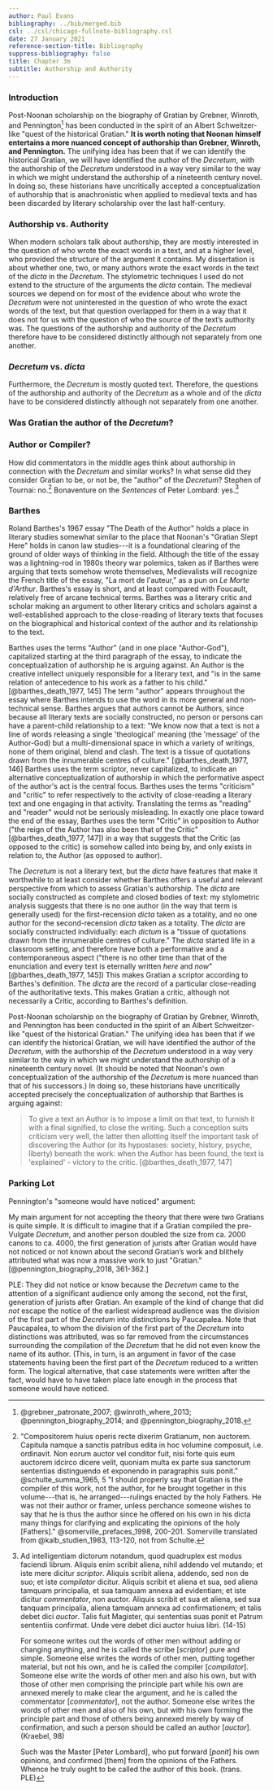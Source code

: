 ```yaml
---
author: Paul Evans
bibliography: ../bib/merged.bib
csl: ../csl/chicago-fullnote-bibliography.csl
date: 27 January 2021
reference-section-title: Bibliography
suppress-bibliography: false
title: Chapter 3m
subtitle: Authorship and Authority
---
```

### Introduction

Post-Noonan scholarship on the biography of Gratian by Grebner,
Winroth, and Pennington[^1] has been conducted in the spirit of an
Albert Schweitzer-like "quest of the historical Gratian." **It is
worth noting that Noonan himself entertains a more nuanced concept
of authorship than Grebner, Winroth, and Pennington.** The unifying
idea has been that if we can identify the historical Gratian, we
will have identified the author of the *Decretum*, with the authorship
of the *Decretum* understood in a way very similar to the way in
which we might understand the authorship of a nineteenth century
novel. In doing so, these historians have uncritically accepted a
conceptualization of authorship that is anachronistic when applied
to medieval texts and has been discarded by literary scholarship
over the last half-century.

[^1]: @grebner_patronate_2007; @winroth_where_2013; @pennington_biography_2014; and @pennington_biography_2018.

### Authorship vs. Authority

When modern scholars talk about authorship, they are mostly interested
in the question of who wrote the exact words in a text, and at a
higher level, who provided the structure of the argument it contains.
My dissertation is about whether one, two, or many authors wrote
the exact words in the text of the *dicta* in the *Decretum*. The
stylometric techniques I used do not extend to the structure of the
arguments the *dicta* contain. The medieval sources we depend on for
most of the evidence about who wrote the *Decretum* were not uninterested
in the question of who wrote the exact words of the text, but that
question overlapped for them in a way that it does not for us with
the question of who the source of the text’s authority was. The
questions of the authorship and authority of the *Decretum* therefore
have to be considered distinctly although not separately from one
another.

### *Decretum* vs. *dicta*

Furthermore, the *Decretum* is mostly quoted text. Therefore, the
questions of the authorship and authority of the *Decretum* as a whole
and of the *dicta* have to be considered distinctly although not
separately from one another.

### Was Gratian the author of the *Decretum*?

### Author or Compiler?

How did commentators in the middle ages think about authorship in
connection with the *Decretum* and similar works? In what sense did
they consider Gratian to be, or not be, the "author" of the *Decretum*?
Stephen of Tournai: no.[^2] Bonaventure on the *Sentences* of Peter
Lombard: yes.[^3]

[^2]: "Compositorem huius operis recte dixerim Gratianum, non
auctorem. Capitula namque a sanctis patribus edita in hoc volumine
composuit, i.e. ordinavit. Non eorum auctor vel conditor fuit, nisi
forte quis eum auctorem idcirco dicere velit, quoniam multa ex parte
sua sanctorum sententias distinguendo et exponendo in paragraphis
suis ponit." @schulte_summa_1965, 5 "I should properly say that
Gratian is the compiler of this work, not the author, for he brought
together in this volume---that is, he arranged---rulings enacted
by the holy Fathers. He was not their author or framer, unless
perchance someone wishes to say that he is thus the author since
he offered on his own in his dicta many things for clarifying and
explicating the opinions of the holy [Fathers]."
@somerville_prefaces_1998, 200-201. Somerville translated from
@kalb_studien_1983, 113-120, not from Schulte.

[^3]: Ad intelligentiam dictorum notandum, quod quadruplex est modus
faciendi librum. Aliquis enim scribit aliena, nihil addendo vel
mutando; et iste mere dicitur *scriptor*. Aliquis scribit aliena,
addendo, sed non de suo; et iste *compilator* dicitur. Aliquis
scribit et aliena et sua, sed aliena tamquam principalia, et sua
tamquam annexa ad evidentiam; et iste dicitur *commentator*, non
auctor. Aliquis scribit et sua et aliena, sed sua tanquam principalia,
aliena tamquam annexa ad confirmationem; et talis debet dici *auctor*.
Talis fuit Magister, qui sententias suas ponit et Patrum sententiis
confirmat. Unde vere debet dici auctor huius libri. (14-15)

    For someone writes out the words of other men without adding
    or changing anything, and he is called the scribe [*scriptor*]
    pure and simple. Someone else writes the words of other men,
    putting together material, but not his own, and he is called
    the compiler [*compilator*]. Someone else write the words of
    other men and also his own, but with those of other men comprising
    the principle part while his own are annexed merely to make
    clear the argument, and he is called the commentator [*commentator*],
    not the author. Someone else writes the words of other men and
    also of his own, but with his own forming the principle part
    and those of others being annexed merely by way of confirmation,
    and such a person should be called an author [*auctor*]. (Kraebel,
    98)

    Such was the Master [Peter Lombard], who put forward [*ponit*]
    his own opinions, and confirmed [them] from the opinions of the
    Fathers. Whence he truly ought to be called the author of this
    book. (trans. PLE)

### Barthes

Roland Barthes's 1967 essay "The Death of the Author" holds a place
in literary studies somewhat similar to the place that Noonan's
"Gratian Slept Here" holds in canon law studies---it is a foundational
clearing of the ground of older ways of thinking in the field.
Although the title of the essay was a lightning-rod in 1980s theory
war polemics, taken as if Barthes were arguing that texts somehow
wrote themselves, Medievalists will recognize the French title of
the essay, "La mort de l'auteur," as a pun on *Le Morte d'Arthur*.
Barthes's essay is short, and at least compared with Foucault,
relatively free of arcane technical terms. Barthes was a literary
critic and scholar making an argument to other literary critics and
scholars against a well-established approach to the close-reading
of literary texts that focuses on the biographical and historical
context of the author and its relationship to the text.

Barthes uses the terms "Author" (and in one place "Author-God"),
capitalized starting at the third paragraph of the essay, to indicate
the conceptualization of authorship he is arguing against. An Author
is the creative intellect uniquely responsible for a literary text,
and "is in the same relation of antecedence to his work as a father
to his child." [@barthes_death_1977, 145] The term "author" appears
throughout the essay where Barthes intends to use the word in its
more general and non-technical sense. Barthes argues that authors
cannot be Authors, since because all literary texts are socially
constructed, no person or persons can have a parent-child relationship
to a text: "We know now that a text is not a line of words releasing
a single 'theological' meaning (the 'message' of the Author-God)
but a multi-dimensional space in which a variety of writings, none
of them original, blend and clash. The text is a tissue of quotations
drawn from the innumerable centres of culture." [@barthes_death_1977,
146] Barthes uses the term scriptor, never capitalized, to indicate
an alternative conceptualization of authorship in which the
performative aspect of the author's act is the central focus. Barthes
uses the terms "criticism" and "critic" to refer respectively to
the activity of close-reading a literary text and one engaging in
that activity. Translating the terms as "reading" and "reader" would
not be seriously misleading. In exactly one place toward the end
of the essay, Barthes uses the term "Critic" in opposition to Author
("the reign of the Author has also been that of the Critic"
[@barthes_death_1977, 147]) in a way that suggests that the Critic
(as opposed to the critic) is somehow called into being by, and
only exists in relation to, the Author (as opposed to author).

The *Decretum* is not a literary text, but the *dicta* have features
that make it worthwhile to at least consider whether Barthes offers
a useful and relevant perspective from which to assess Gratian's
authorship. The *dicta* are socially constructed as complete and
closed bodies of text: my stylometric analysis suggests that there
is no one author (in the way that term is generally used) for the
first-recension *dicta* taken as a totality, and no one author for
the second-recension *dicta* taken as a totality. The *dicta* are
socially constructed individually: each *dictum* is a "tissue of
quotations drawn from the innumerable centres of culture." The
*dicta* started life in a classroom setting, and therefore have
both a performative and a contemporaneous aspect ("there is no other
time than that of the enunciation and every text is eternally written
*here* and *now*" [@barthes_death_1977, 145]) This makes Gratian a
scriptor according to Barthes's definition. The *dicta* are the
record of a particular close-reading of the authoritative texts.
This makes Gratian a critic, although not necessarily a Critic,
according to Barthes's definition.

Post-Noonan scholarship on the biography of Gratian by Grebner,
Winroth, and Pennington has been conducted in the spirit of an
Albert Schweitzer-like "quest of the historical Gratian." The
unifying idea has been that if we can identify the historical
Gratian, we will have identified the author of the *Decretum*, with
the authorship of the *Decretum* understood in a way very similar
to the way in which we might understand the authorship of a nineteenth
century novel. (It should be noted that Noonan's own conceptualization
of the authorship of the *Decretum* is more nuanced than that of
his successors.) In doing so, these historians have uncritically
accepted precisely the conceptualization of authorship that Barthes
is arguing against:

> To give a text an Author is to impose a limit on that text, to
furnish it with a final signified, to close the writing. Such a
conception suits criticism very well, the latter then allotting
itself the important task of discovering the Author (or its hypostases:
society, history, psyche, liberty) beneath the work: when the Author
has been found, the text is 'explained' - victory to the critic.
[@barthes_death_1977, 147]

### Parking Lot

Pennington's "someone would have noticed" argument:

My main argument for not accepting the theory that there were two
Gratians is quite simple. It is difficult to imagine that if a
Gratian compiled the pre-Vulgate *Decretum*, and another person
doubled the size from ca. 2000 canons to ca. 4000, the first
generation of jurists after Gratian would have not noticed or not
known about the second Gratian’s work and blithely attributed what
was now a massive work to just "Gratian."[@pennington_biography_2018,
361-362.]

PLE: They did not notice or know because the *Decretum* came to the
attention of a significant audience only among the second, not the
first, generation of jurists after Gratian. An example of the kind
of change that did *not* escape the notice of the earliest widespread
audience was the division of the first part of the *Decretum* into
distinctions by Paucapalea. Note that Paucapalea, to whom the
division of the first part of the *Decretum* into distinctions was
attributed, was so far removed from the circumstances surrounding
the compilation of the *Decretum* that he did not even know the
name of its author. (This, in turn, is an argument in favor of the
case statements having been the first part of the *Decretum* reduced
to a written form. The logical alternative, that case statements
were written after the fact, would have to have taken place late
enough in the process that someone would have noticed.
